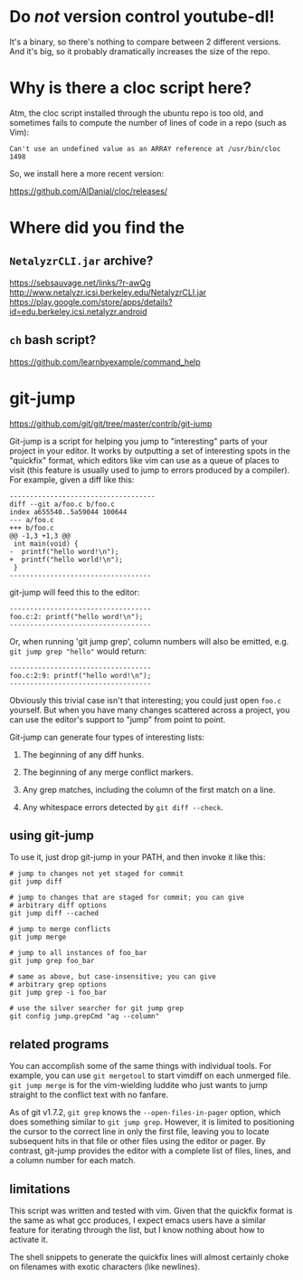 # Do *not* version control youtube-dl!

It's a binary, so there's nothing to compare between 2 different versions.
And it's big, so it probably dramatically increases the size of the repo.

# Why is there a cloc script here?

Atm, the cloc script installed through the ubuntu repo is too old, and sometimes
fails to compute the number of lines of code in a repo (such as Vim):

    Can't use an undefined value as an ARRAY reference at /usr/bin/cloc 1498

So, we install here a more recent version:

<https://github.com/AlDanial/cloc/releases/>

##
# Where did you find the
## `NetalyzrCLI.jar` archive?

<https://sebsauvage.net/links/?r-awQg>
<http://www.netalyzr.icsi.berkeley.edu/NetalyzrCLI.jar>
<https://play.google.com/store/apps/details?id=edu.berkeley.icsi.netalyzr.android>

## `ch` bash script?

<https://github.com/learnbyexample/command_help>

##
# git-jump

<https://github.com/git/git/tree/master/contrib/git-jump>

Git-jump is a script for helping you jump to "interesting" parts of your project
in your editor.
It works  by outputting  a set  of interesting spots  in the  "quickfix" format,
which editors like  vim can use as a  queue of places to visit  (this feature is
usually used to jump to errors produced by a compiler).
For example, given a diff like this:

    ------------------------------------
    diff --git a/foo.c b/foo.c
    index a655540..5a59044 100644
    --- a/foo.c
    +++ b/foo.c
    @@ -1,3 +1,3 @@
     int main(void) {
    -  printf("hello word!\n");
    +  printf("hello world!\n");
     }
    -----------------------------------

git-jump will feed this to the editor:

    -----------------------------------
    foo.c:2: printf("hello word!\n");
    -----------------------------------

Or, when running 'git jump grep', column numbers will also be emitted,
e.g. `git jump grep "hello"` would return:

    -----------------------------------
    foo.c:2:9: printf("hello word!\n");
    -----------------------------------

Obviously this trivial case isn't that  interesting; you could just open `foo.c`
yourself.
But when  you have  many changes  scattered across  a project,  you can  use the
editor's support to "jump" from point to point.

Git-jump can generate four types of interesting lists:

  1. The beginning of any diff hunks.

  2. The beginning of any merge conflict markers.

  3. Any grep matches, including the column of the first match on a
     line.

  4. Any whitespace errors detected by `git diff --check`.

## using git-jump

To use it, just drop git-jump in your PATH, and then invoke it like this:

    # jump to changes not yet staged for commit
    git jump diff

    # jump to changes that are staged for commit; you can give
    # arbitrary diff options
    git jump diff --cached

    # jump to merge conflicts
    git jump merge

    # jump to all instances of foo_bar
    git jump grep foo_bar

    # same as above, but case-insensitive; you can give
    # arbitrary grep options
    git jump grep -i foo_bar

    # use the silver searcher for git jump grep
    git config jump.grepCmd "ag --column"

## related programs

You can accomplish some of the same things with individual tools.
For example, you can use `git mergetool` to start vimdiff on each unmerged file.
`git jump merge` is for the vim-wielding luddite who just wants to jump straight
to the conflict text with no fanfare.

As of  git v1.7.2,  `git grep` knows  the `--open-files-in-pager`  option, which
does something similar to `git jump grep`.
However, it is limited to positioning the cursor to the correct line in only the
first file, leaving  you to locate subsequent  hits in that file  or other files
using the editor or pager.
By contrast, git-jump provides the editor  with a complete list of files, lines,
and a column number for each match.

## limitations

This script was written and tested with vim.
Given that the quickfix format is the  same as what gcc produces, I expect emacs
users have a similar feature for iterating  through the list, but I know nothing
about how to activate it.

The shell snippets to generate the quickfix lines will almost certainly choke on
filenames with exotic characters (like newlines).

